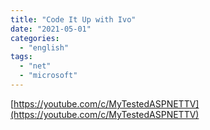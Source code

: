 ```yaml
---
title: "Code It Up with Ivo"
date: "2021-05-01"
categories:
  - "english"
tags:
  - "net"
  - "microsoft"
---
```


[https://youtube.com/c/MyTestedASPNETTV](https://youtube.com/c/MyTestedASPNETTV)
